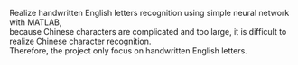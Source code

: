 
Realize handwritten English letters recognition using simple neural network with MATLAB,  
because Chinese characters are complicated and too large, it is difficult to realize Chinese character recognition.  
Therefore, the project only focus on handwritten English letters.
